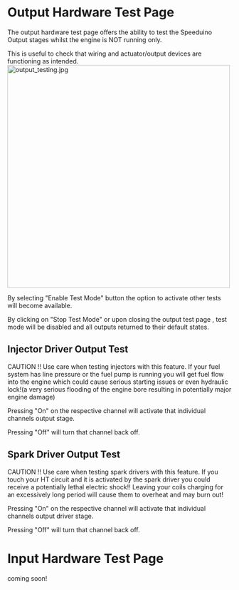 Output Hardware Test Page
=========================

The output hardware test page offers the ability to test the Speeduino Output stages whilst the engine is NOT running only.

This is useful to check that wiring and actuator/output devices are functioning as intended. <img src="output_testing.jpg" title="fig:output_testing.jpg" alt="output_testing.jpg" width="500" />

By selecting "Enable Test Mode" button the option to activate other tests will become available.

By clicking on "Stop Test Mode" or upon closing the output test page , test mode will be disabled and all outputs returned to their default states.

Injector Driver Output Test
---------------------------

CAUTION !! Use care when testing injectors with this feature. If your fuel system has line pressure or the fuel pump is running you will get fuel flow into the engine which could cause serious starting issues or even hydraulic lock!(a very serious flooding of the engine bore resulting in potentially major engine damage)

Pressing "On" on the respective channel will activate that individual channels output stage.

Pressing "Off" will turn that channel back off.

Spark Driver Output Test
------------------------

CAUTION !! Use care when testing spark drivers with this feature. If you touch your HT circuit and it is activated by the spark driver you could receive a potentially lethal electric shock!! Leaving your coils charging for an excessively long period will cause them to overheat and may burn out!

Pressing "On" on the respective channel will activate that individual channels output driver stage.

Pressing "Off" will turn that channel back off.

Input Hardware Test Page
========================

coming soon!